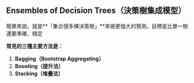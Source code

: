 ## Ensembles of Decision Trees（決策樹集成模型）

簡單來說，就是**「集合很多棵決策樹」**來做更強大的預測，目標是比單一樹還要準確、穩定

**常見的三種主要方法是：**

1. **Bagging（Bootstrap Aggregating）**
2. **Boosting（提升法）**
3. **Stacking（堆疊法）**